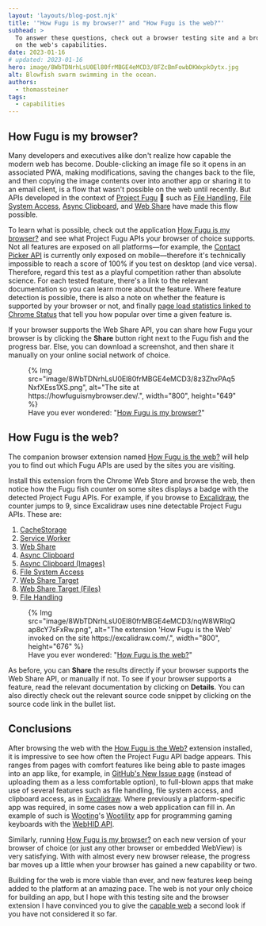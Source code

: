 ```yaml
---
layout: 'layouts/blog-post.njk'
title: '"How Fugu is my browser?" and "How Fugu is the web?"'
subhead: >
  To answer these questions, check out a browser testing site and a browser extension, both focused
  on the web's capabilities.
date: 2023-01-16
# updated: 2023-01-16
hero: image/8WbTDNrhLsU0El80frMBGE4eMCD3/8FZcBmFowbDKWxpkOytx.jpg
alt: Blowfish swarm swimming in the ocean.
authors:
  - thomassteiner
tags:
  - capabilities
---
```


## How Fugu is my browser?

Many developers and executives alike don't realize how capable the modern web has become.
Double-clicking an image file so it opens in an associated PWA, making modifications, saving the
changes back to the file, and then copying the image contents over into another app or sharing it to
an email client, is a flow that wasn't possible on the web until recently. But APIs developed in the
context of [Project Fugu](/capabilities/) 🐡 such as [File Handling](/articles/file-handling/),
[File System Access](/articles/file-system-access/),
[Async Clipboard](https://web.dev/async-clipboard/), and [Web Share](https://web.dev/web-share/)
have made this flow possible.

To learn what is possible, check out the application [How Fugu is my browser?](https://howfuguismybrowser.dev/) and see what Project Fugu APIs your browser of choice supports. Not all features are exposed on all
platforms—for example, the [Contact Picker API](/articles/contact-picker/) is currently only exposed
on mobile—therefore it's technically impossible to reach a score of 100% if you test on desktop (and vice
versa). Therefore, regard this test as a playful competition rather than absolute science. For each tested
feature, there's a link to the relevant documentation so you can learn more about the feature. Where
feature detection is possible, there is also a note on whether the feature is supported by your
browser or not, and finally
[page load statistics linked to Chrome Status](https://chromestatus.com/metrics/feature/timeline/popularity)
that tell you how popular over time a given feature is.

If your browser supports the Web Share API, you can share how Fugu your browser is by clicking the
**Share** button right next to the Fugu fish and the progress bar. Else, you can download a
screenshot, and then share it manually on your online social network of choice.

<figure>
  {% Img src="image/8WbTDNrhLsU0El80frMBGE4eMCD3/8z3ZhxPAq5NxfXEss1XS.png", alt="The site at https://howfuguismybrowser.dev/.", width="800", height="649" %}
  <figcaption>
    Have you ever wondered: "<a href="https://howfuguismybrowser.dev/">How Fugu is my browser?</a>"
  </figcaption>
</figure>

## How Fugu is the web?

The companion browser extension named [How Fugu is the web?](https://chrome.google.com/webstore/detail/how-fugu-is-the-web/apcghpabklkjjgpfoplnglnjghonjhdl) will help you to find out which Fugu APIs are used by the sites you are visiting.

Install this extension from the Chrome Web Store and browse the web, then notice how
the Fugu fish counter on some sites displays a badge with the detected Project Fugu APIs. For
example, if you browse to [Excalidraw](https://excalidraw.com/), the counter jumps to 9, since
Excalidraw uses nine detectable Project Fugu APIs. These are:

1. [CacheStorage](https://developer.mozilla.org/docs/Web/API/CacheStorage)
1. [Service Worker](https://developer.mozilla.org/docs/Web/API/Service_Worker_API)
1. [Web Share](https://web.dev/web-share/)
1. [Async Clipboard](https://web.dev/async-clipboard/)
1. [Async Clipboard (Images)](https://web.dev/async-clipboard/)
1. [File System Access](/articles/file-system-access/)
1. [Web Share Target](/articles/web-share-target/)
1. [Web Share Target (Files)](/articles/web-share-target/)
1. [File Handling](/articles/file-handling/)

<figure>
  {% Img src="image/8WbTDNrhLsU0El80frMBGE4eMCD3/nqW8WRlqQap8cY7sFxRw.png", alt="The extension 'How Fugu is the Web' invoked on the site https://excalidraw.com/.", width="800", height="676" %}
  <figcaption>
    Have you ever wondered: "<a href="https://chrome.google.com/webstore/detail/how-fugu-is-the-web/apcghpabklkjjgpfoplnglnjghonjhdl">How Fugu is the web?</a>"
  </figcaption>
</figure>

As before, you can **Share** the results directly if your browser supports the Web Share API, or
manually if not. To see if your browser supports a feature, read the relevant documentation by
clicking on **Details**. You can also directly check out the relevant source code snippet by
clicking on the source code link in the bullet list.

## Conclusions

After browsing the web with the
[How Fugu is the Web?](https://chrome.google.com/webstore/detail/how-fugu-is-the-web/apcghpabklkjjgpfoplnglnjghonjhdl)
extension installed, it is impressive to see how often the Project Fugu API badge appears. This
ranges from pages with comfort features like being able to paste images into an app like, for
example, in
[GitHub's New Issue page](https://docs.github.com/en/issues/tracking-your-work-with-issues/creating-an-issue)
(instead of uploading them as a less comfortable option), to full-blown apps that make use of
several features such as file handling, file system access, and clipboard access, as in
[Excalidraw](https://excalidraw.com/). Where previously a platform-specific app was required, in
some cases now a web application can fill in. An example of such is [Wooting](https://wooting.io/)'s
[Wootility](https://wootility.io/) app for programming gaming keyboards with the
[WebHID API](https://web.dev/hid/).

Similarly, running [How Fugu is my browser?](https://howfuguismybrowser.dev/) on each new version of
your browser of choice (or just any other browser or embedded WebView) is very satisfying. With
with almost every new browser release, the progress bar moves up a little when your browser has
gained a new capability or two.

Building for the web is more viable than ever, and new features keep being added to the platform at
an amazing pace. The web is not your only choice for building an app, but I hope with this testing
site and the browser extension I have convinced you to give the [capable web](/blog/fugu-showcase/)
a second look if you have not considered it so far.
